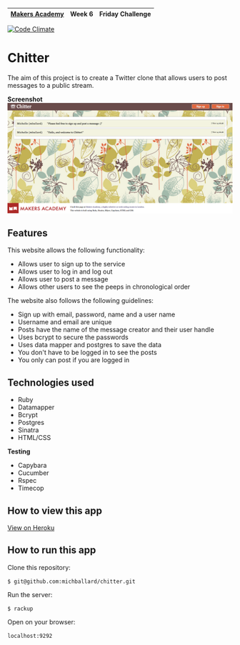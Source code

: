 | [Makers Academy](http://www.makersacademy.com) | Week 6 | Friday Challenge |
| ------ | ------ | ------ |

[![Code Climate](https://codeclimate.com/github/michballard/chitter/badges/gpa.svg)](https://codeclimate.com/github/michballard/chitter)

Chitter
=======

The aim of this project is to create a Twitter clone that allows users to post messages to a public stream.  

<strong>Screenshot</strong>
![Screenshot](/public/images/screenshot.png)


Features
--------
This website allows the following functionality:
- Allows user to sign up to the service
- Allows user to log in and log out
- Allows user to post a message
- Allows other users to see the peeps in chronological order

The website also follows the following guidelines:
- Sign up with email, password, name and a user name 
- Username and email are unique
- Posts have the name of the message creator and their user handle 
- Uses bcrypt to secure the passwords
- Uses data mapper and postgres to save the data
- You don't have to be logged in to see the posts
- You only can post if you are logged in

Technologies used
-----------------
- Ruby
- Datamapper
- Bcrypt
- Postgres
- Sinatra
- HTML/CSS

<strong>Testing</strong>
- Capybara
- Cucumber
- Rspec
- Timecop

How to view this app
--------------------
[View on Heroku](https://chittera.herokuapp.com/)

How to run this app
-------------------
Clone this repository:
```shell
$ git@github.com:michballard/chitter.git
```

Run the server:
```shell
$ rackup
```

Open on your browser:
```
localhost:9292
```